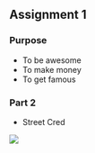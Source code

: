 ## Assignment 1

### Purpose

- To be awesome
- To make money
- To get famous

### Part 2

- Street Cred

![](http://www.orphea.com/sites/all/modules/axonn/library/Images/400x300/15528.jpg)
